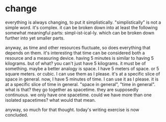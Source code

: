 # change

everything is always changing, to put it simplistically. "simplistically" is not a simple word. it's complex. it can be broken down into at least the following somewhat meaningful parts: simpl-ist-ical-ly. which can be broken down further into yet smaller parts.

anyway, as time and other resources fluctuate, so does everything that depends on them. it's interesting that time can be considered both a resource and a measuring device. having 5 minutes is similar to having 5 kilograms. but of what? you can't just have 5 kilograms. it must be of something. maybe a better analogy is space. I have 5 meters of space. or 5 square meters. or cubic. I can use them as I please. it's at a specific slice of space in general. now, I have 5 minutes of time. I can use it as I please. it is at a specific slice of time in general. "space in general", "time in general". what is that? they go together as spacetime. they are supposedly continuous. we only have one spacetime. could we have more than one isolated spacetimes? what would that mean.

anyway, so much for that thought. today's writing exercise is now concluded.
